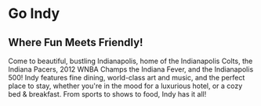 # Go Indy

## Where Fun Meets Friendly!

Come to beautiful, bustling Indianapolis, home of the Indianapolis Colts, the
Indiana Pacers, 2012 WNBA Champs the Indiana Fever, and the Indianapolis 500!
Indy features fine dining, world-class art and music, and the perfect place to
stay, whether you're in the mood for a luxurious hotel, or a cozy bed &
breakfast. From sports to shows to food, Indy has it all!


